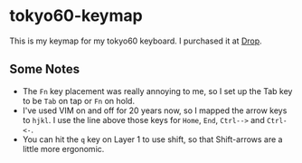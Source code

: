 # tokyo60-keymap

This is my keymap for my tokyo60 keyboard. I purchased it at [Drop](https://drop.com/buy/massdrop-x-tokyo-keyboard-tokyo60-keyboard-kit).

## Some Notes

- The `Fn` key placement was really annoying to me, so I set up the Tab key to be `Tab` on tap or `Fn` on hold.
- I've used VIM on and off for 20 years now, so I mapped the arrow keys to `hjkl`. I use the line above those keys for `Home`, `End`, `Ctrl-->` and `Ctrl-<-`.
- You can hit the `q` key on Layer 1 to use shift, so that Shift-arrows are a little more ergonomic.
